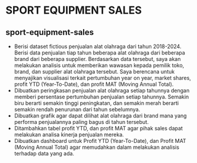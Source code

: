 # SPORT EQUIPMENT SALES
## sport-equipment-sales
- Berisi dataset fictious penjualan alat olahraga dari tahun 2018-2024. Berisi data penjualan tiap tahun beberapa alat olahraga dari beberapa brand dari beberapa supplier. Berdasarkan data tersebut, saya akan melakukan analisis untuk memberikan wawasan kepada pemilik toko, brand, dan supplier alat olahraga tersebut. Saya berencana untuk menyajikan visualisasi terkait pertumbuhan year on year, market shares, profit YTD (Year-To-Date), dan profit MAT (Moving Annual Total).
- Dibuatkan peringkasan penjualan alat olahraga setiap tahunnya dengan memberi persentase pertumbuhan penjualan setiap tahunnya. Semakin biru berarti semakin tinggi peningkatan, dan semakin merah berarti semakin rendah penurunan dari tahun sebelumnya.
- Dibuatkan grafik agar dapat dilihat alat olahraga dari brand mana yang performa penjualannya paling bagus di tahun tersebut.
- Ditambahkan tabel profit YTD, dan profit MAT agar pihak sales dapat melakukan analisa kinerja penjualan mereka.
- Dibuatkan dashboard untuk Profit YTD (Year-To-Date), dan Profit MAT (Moving Annual Total) agar memudahkan dalam melakukan analisis terhadap data yang ada.
